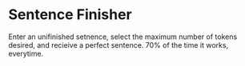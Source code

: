 # Sentence Finisher

Enter an unifinished setnence, select the maximum number of tokens desired, and recieive a perfect sentence. 70% of the time it works, everytime.
